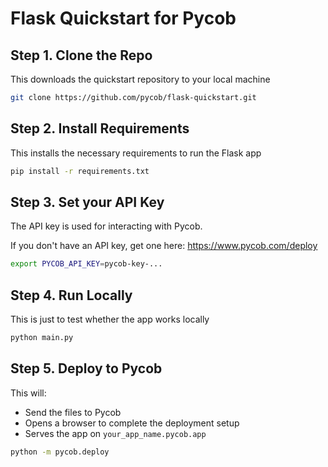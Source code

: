 # Flask Quickstart for Pycob

## Step 1. Clone the Repo
This downloads the quickstart repository to your local machine
```bash
git clone https://github.com/pycob/flask-quickstart.git
```

## Step 2. Install Requirements
This installs the necessary requirements to run the Flask app
```bash
pip install -r requirements.txt
```

## Step 3. Set your API Key
The API key is used for interacting with Pycob.

If you don't have an API key, get one here: https://www.pycob.com/deploy
```bash
export PYCOB_API_KEY=pycob-key-...
```

## Step 4. Run Locally
This is just to test whether the app works locally
```bash
python main.py
```

## Step 5. Deploy to Pycob
This will:
- Send the files to Pycob
- Opens a browser to complete the deployment setup
- Serves the app on `your_app_name.pycob.app`
```bash
python -m pycob.deploy
```
